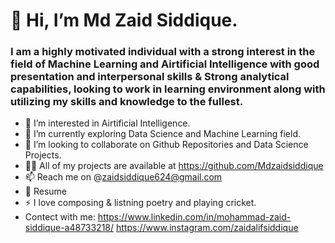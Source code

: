 # 👋 Hi, I’m Md Zaid Siddique.
### I am a highly motivated individual with a strong interest in the field of Machine Learning and Airtificial Intelligence with good presentation and interpersonal skills & Strong analytical capabilities, looking to work in learning environment along with utilizing my skills and knowledge to the fullest.
- 👀 I’m interested in Airtificial Intelligence.
- 🌱 I’m currently exploring Data Science and Machine Learning field.
- 💞️ I’m looking to collaborate on Github Repositories and Data Science Projects.
- 👨‍💻 All of my projects are available at https://github.com/Mdzaidsiddique
- 📫 Reach me on @zaidsiddique624@gmail.com 
- 📄 Resume 
- ⚡ I love composing & listning poetry and playing cricket.
- Contect with me: https://www.linkedin.com/in/mohammad-zaid-siddique-a48733218/ https://www.instagram.com/zaidalifsiddique 
